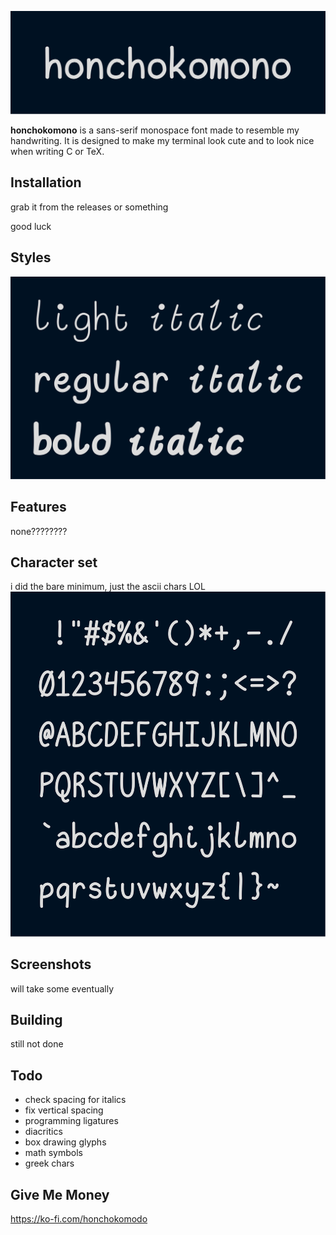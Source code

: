 <p align="center"> <img src="images/big.svg" title="big title"> </p>

**honchokomono** is a sans-serif monospace font made to resemble my handwriting.
It is designed to make my terminal look cute and to look nice when writing C or
TeX.

## Installation

grab it from the releases or something

good luck

## Styles

<img src="images/styles.svg" title="styles">

## Features

none????????

## Character set

i did the bare minimum, just the ascii chars LOL
<img src="images/ascii.svg" title="ascii chars">

## Screenshots

will take some eventually

## Building

still not done

## Todo

 - check spacing for italics
 - fix vertical spacing
 - programming ligatures
 - diacritics
 - box drawing glyphs
 - math symbols
 - greek chars

## Give Me Money

https://ko-fi.com/honchokomodo
